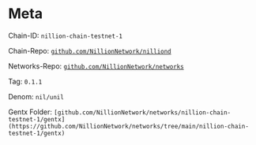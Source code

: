 # Meta

Chain-ID: `nillion-chain-testnet-1`

Chain-Repo: [`github.com/NillionNetwork/nilliond`](http://github.com/NillionNetwork/nilliond)

Networks-Repo: [`github.com/NillionNetwork/networks`](https://github.com/NillionNetwork/networks)

Tag: `0.1.1`

Denom: `nil/unil`

Gentx Folder: `[github.com/NillionNetwork/networks/nillion-chain-testnet-1/gentx](https://github.com/NillionNetwork/networks/tree/main/nillion-chain-testnet-1/gentx)`
